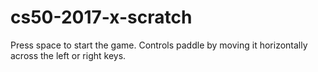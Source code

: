 # cs50-2017-x-scratch

Press space to start the game. Controls paddle by moving it 
horizontally across the left or right keys.
